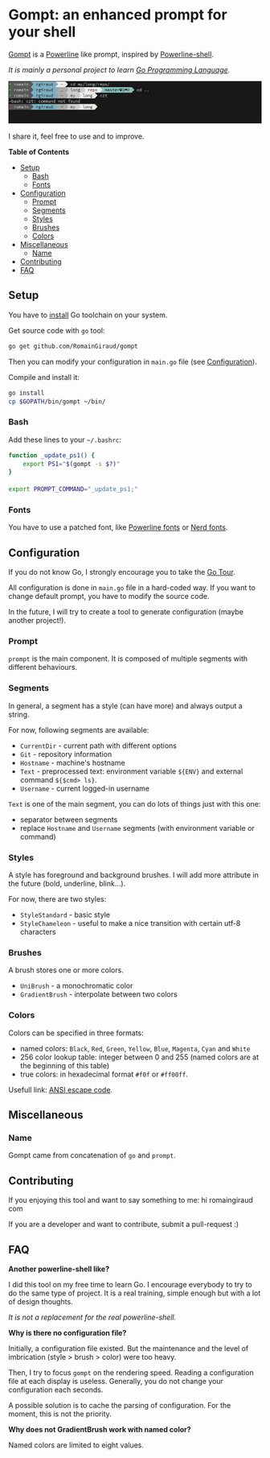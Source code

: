 # Gompt: an enhanced prompt for your shell

[Gompt](https://github.com/RomainGiraud/gompt) is a [Powerline](https://github.com/Lokaltog/vim-powerline) like prompt,
 inspired by [Powerline-shell](https://github.com/b-ryan/powerline-shell).

*It is mainly a personal project to learn [Go Programming Language](https://golang.org/).*

![Example of gompt prompt](./screenshot.jpg)

I share it, feel free to use and to improve.

<!-- START doctoc generated TOC please keep comment here to allow auto update -->
<!-- DON'T EDIT THIS SECTION, INSTEAD RE-RUN doctoc TO UPDATE -->
**Table of Contents**

- [Setup](#setup)
  - [Bash](#bash)
  - [Fonts](#fonts)
- [Configuration](#configuration)
  - [Prompt](#prompt)
  - [Segments](#segments)
  - [Styles](#styles)
  - [Brushes](#brushes)
  - [Colors](#colors)
- [Miscellaneous](#miscellaneous)
  - [Name](#name)
- [Contributing](#contributing)
- [FAQ](#faq)

<!-- END doctoc generated TOC please keep comment here to allow auto update -->


## Setup

You have to [install](https://golang.org/doc/install) Go toolchain on your system.

Get source code with `go` tool:
```bash
go get github.com/RomainGiraud/gompt
```

Then you can modify your configuration in `main.go` file (see [Configuration](#configuration)).

Compile and install it:
```bash
go install
cp $GOPATH/bin/gompt ~/bin/
```

### Bash

Add these lines to your `~/.bashrc`:

```bash
function _update_ps1() {
    export PS1="$(gompt -s $?)"
}

export PROMPT_COMMAND="_update_ps1;"
```

### Fonts

You have to use a patched font, like [Powerline fonts](https://github.com/powerline/fonts)
 or [Nerd fonts](https://nerdfonts.com/).


## Configuration

If you do not know Go, I strongly encourage you to take the [Go Tour](https://golang.org/doc/#go_tour).

All configuration is done in `main.go` file in a hard-coded way.
If you want to change default prompt, you have to modify the source code.

In the future, I will try to create a tool to generate configuration (maybe another project!).

### Prompt

`prompt` is the main component. It is composed of multiple segments with different behaviours.

### Segments

In general, a segment has a style (can have more) and always output a string.

For now, following segments are available:
- `CurrentDir` - current path with different options
- `Git` - repository information
- `Hostname` - machine's hostname
- `Text` - preprocessed text: environment variable `${ENV}` and external command `${$cmd> ls}`.
- `Username` - current logged-in username

`Text` is one of the main segment, you can do lots of things just with this one:
- separator between segments
- replace `Hostname` and `Username` segments (with environment variable or command)

### Styles

A style has foreground and background brushes.
I will add more attribute in the future (bold, underline, blink...).

For now, there are two styles:
- `StyleStandard` - basic style
- `StyleChameleon` - useful to make a nice transition with certain utf-8 characters

### Brushes

A brush stores one or more colors.
- `UniBrush` - a monochromatic color
- `GradientBrush` - interpolate between two colors

### Colors

Colors can be specified in three formats:
- named colors: `Black`, `Red`, `Green`, `Yellow`, `Blue`, `Magenta`, `Cyan` and `White`
- 256 color lookup table: integer between 0 and 255 (named colors are at the beginning of this table)
- true colors: in hexadecimal format `#f0f` or `#ff00ff`.

Usefull link: [ANSI escape code](https://en.wikipedia.org/wiki/ANSI_escape_code).


## Miscellaneous

### Name

Gompt came from concatenation of `go` and `prompt`.

## Contributing

If you enjoying this tool and want to say something to me: hi <at> romaingiraud <dot> com

If you are a developer and want to contribute, submit a pull-request :)


## FAQ

**Another powerline-shell like?**

I did this tool on my free time to learn Go.
I encourage everybody to try to do the same type of project.
It is a real training, simple enough but with a lot of design thoughts.

*It is not a replacement for the real powerline-shell.*

**Why is there no configuration file?**

Initially, a configuration file existed.
But the maintenance and the level of imbrication (style > brush > color) were too heavy.

Then, I try to focus `gompt` on the rendering speed.
Reading a configuration file at each display is useless.
Generally, you do not change your configuration each seconds.

A possible solution is to cache the parsing of configuration.
For the moment, this is not the priority.

**Why does not GradientBrush work with named color?**

Named colors are limited to eight values.
